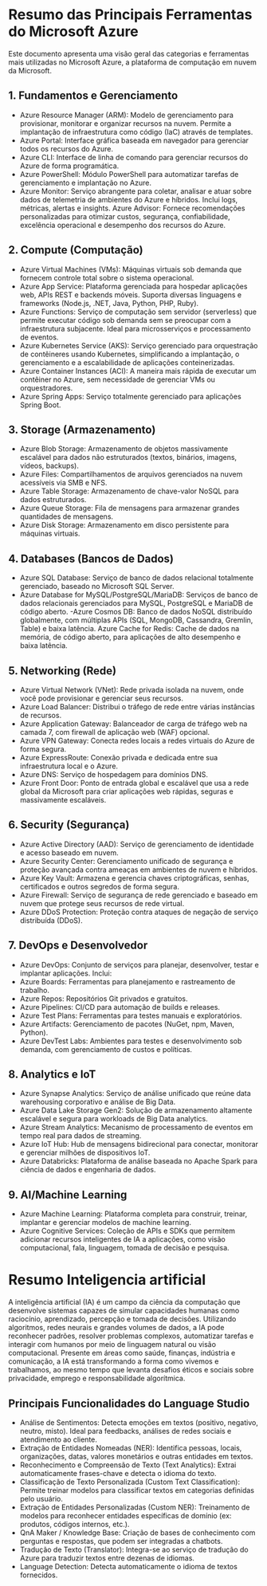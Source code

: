 # Resumo das Principais Ferramentas do Microsoft Azure
Este documento apresenta uma visão geral das categorias e ferramentas mais utilizadas no Microsoft Azure, a plataforma de computação em nuvem da Microsoft.

## 1. Fundamentos e Gerenciamento
- Azure Resource Manager (ARM): Modelo de gerenciamento para provisionar, monitorar e organizar recursos na nuvem. Permite a implantação de infraestrutura como código (IaC) através de templates.
- Azure Portal: Interface gráfica baseada em navegador para gerenciar todos os recursos do Azure.
- Azure CLI: Interface de linha de comando para gerenciar recursos do Azure de forma programática.
- Azure PowerShell: Módulo PowerShell para automatizar tarefas de gerenciamento e implantação no Azure.
- Azure Monitor: Serviço abrangente para coletar, analisar e atuar sobre dados de telemetria de ambientes do Azure e híbridos. Inclui logs, métricas, alertas e insights.
Azure Advisor: Fornece recomendações personalizadas para otimizar custos, segurança, confiabilidade, excelência operacional e desempenho dos recursos do Azure.
## 2. Compute (Computação)
- Azure Virtual Machines (VMs): Máquinas virtuais sob demanda que fornecem controle total sobre o sistema operacional.
- Azure App Service: Plataforma gerenciada para hospedar aplicações web, APIs REST e backends móveis. Suporta diversas linguagens e frameworks (Node.js, .NET, Java, Python, PHP, Ruby).
- Azure Functions: Serviço de computação sem servidor (serverless) que permite executar código sob demanda sem se preocupar com a infraestrutura subjacente. Ideal para microsserviços e processamento de eventos.
- Azure Kubernetes Service (AKS): Serviço gerenciado para orquestração de contêineres usando Kubernetes, simplificando a implantação, o gerenciamento e a escalabilidade de aplicações conteinerizadas.
- Azure Container Instances (ACI): A maneira mais rápida de executar um contêiner no Azure, sem necessidade de gerenciar VMs ou orquestradores.
- Azure Spring Apps: Serviço totalmente gerenciado para aplicações Spring Boot.
## 3. Storage (Armazenamento)
- Azure Blob Storage: Armazenamento de objetos massivamente escalável para dados não estruturados (textos, binários, imagens, vídeos, backups).
- Azure Files: Compartilhamentos de arquivos gerenciados na nuvem acessíveis via SMB e NFS.
- Azure Table Storage: Armazenamento de chave-valor NoSQL para dados estruturados.
- Azure Queue Storage: Fila de mensagens para armazenar grandes quantidades de mensagens.
- Azure Disk Storage: Armazenamento em disco persistente para máquinas virtuais.
## 4. Databases (Bancos de Dados)
- Azure SQL Database: Serviço de banco de dados relacional totalmente gerenciado, baseado no Microsoft SQL Server.
- Azure Database for MySQL/PostgreSQL/MariaDB: Serviços de banco de dados relacionais gerenciados para MySQL, PostgreSQL e MariaDB de código aberto.
-Azure Cosmos DB: Banco de dados NoSQL distribuído globalmente, com múltiplas APIs (SQL, MongoDB, Cassandra, Gremlin, Table) e baixa latência.
Azure Cache for Redis: Cache de dados na memória, de código aberto, para aplicações de alto desempenho e baixa latência.
## 5. Networking (Rede)
- Azure Virtual Network (VNet): Rede privada isolada na nuvem, onde você pode provisionar e gerenciar seus recursos.
- Azure Load Balancer: Distribui o tráfego de rede entre várias instâncias de recursos.
- Azure Application Gateway: Balanceador de carga de tráfego web na camada 7, com firewall de aplicação web (WAF) opcional.
- Azure VPN Gateway: Conecta redes locais a redes virtuais do Azure de forma segura.
- Azure ExpressRoute: Conexão privada e dedicada entre sua infraestrutura local e o Azure.
- Azure DNS: Serviço de hospedagem para domínios DNS.
- Azure Front Door: Ponto de entrada global e escalável que usa a rede global da Microsoft para criar aplicações web rápidas, seguras e massivamente escaláveis.
## 6. Security (Segurança)
- Azure Active Directory (AAD): Serviço de gerenciamento de identidade e acesso baseado em nuvem.
- Azure Security Center: Gerenciamento unificado de segurança e proteção avançada contra ameaças em ambientes de nuvem e híbridos.
- Azure Key Vault: Armazena e gerencia chaves criptográficas, senhas, certificados e outros segredos de forma segura.
- Azure Firewall: Serviço de segurança de rede gerenciado e baseado em nuvem que protege seus recursos de rede virtual.
- Azure DDoS Protection: Proteção contra ataques de negação de serviço distribuída (DDoS).
## 7. DevOps e Desenvolvedor
- Azure DevOps: Conjunto de serviços para planejar, desenvolver, testar e implantar aplicações. Inclui:
- Azure Boards: Ferramentas para planejamento e rastreamento de trabalho.
- Azure Repos: Repositórios Git privados e gratuitos.
- Azure Pipelines: CI/CD para automação de builds e releases.
- Azure Test Plans: Ferramentas para testes manuais e exploratórios.
- Azure Artifacts: Gerenciamento de pacotes (NuGet, npm, Maven, Python).
- Azure DevTest Labs: Ambientes para testes e desenvolvimento sob demanda, com gerenciamento de custos e políticas.
## 8. Analytics e IoT
- Azure Synapse Analytics: Serviço de análise unificado que reúne data warehousing corporativo e análise de Big Data.
- Azure Data Lake Storage Gen2: Solução de armazenamento altamente escalável e segura para workloads de Big Data analytics.
- Azure Stream Analytics: Mecanismo de processamento de eventos em tempo real para dados de streaming.
- Azure IoT Hub: Hub de mensagens bidirecional para conectar, monitorar e gerenciar milhões de dispositivos IoT.
- Azure Databricks: Plataforma de análise baseada no Apache Spark para ciência de dados e engenharia de dados.
## 9. AI/Machine Learning
- Azure Machine Learning: Plataforma completa para construir, treinar, implantar e gerenciar modelos de machine learning.
- Azure Cognitive Services: Coleção de APIs e SDKs que permitem adicionar recursos inteligentes de IA a aplicações, como visão computacional, fala, linguagem, tomada de decisão e pesquisa.

# Resumo Inteligencia artificial
A inteligência artificial (IA) é um campo da ciência da computação que desenvolve sistemas capazes de simular capacidades humanas como raciocínio, aprendizado, percepção e tomada de decisões. Utilizando algoritmos, redes neurais e grandes volumes de dados, a IA pode reconhecer padrões, resolver problemas complexos, automatizar tarefas e interagir com humanos por meio de linguagem natural ou visão computacional. Presente em áreas como saúde, finanças, indústria e comunicação, a IA está transformando a forma como vivemos e trabalhamos, ao mesmo tempo que levanta desafios éticos e sociais sobre privacidade, emprego e responsabilidade algorítmica.

## Principais Funcionalidades do Language Studio
- Análise de Sentimentos: Detecta emoções em textos (positivo, negativo, neutro, misto). Ideal para feedbacks, análises de redes sociais e atendimento ao cliente.
- Extração de Entidades Nomeadas (NER): Identifica pessoas, locais, organizações, datas, valores monetários e outras entidades em textos.
- Reconhecimento e Compreensão de Texto (Text Analytics): Extrai automaticamente frases-chave e detecta o idioma do texto.
- Classificação de Texto Personalizada (Custom Text Classification): Permite treinar modelos para classificar textos em categorias definidas pelo usuário.
- Extração de Entidades Personalizadas (Custom NER): Treinamento de modelos para reconhecer entidades específicas de domínio (ex: produtos, códigos internos, etc.).
- QnA Maker / Knowledge Base: Criação de bases de conhecimento com perguntas e respostas, que podem ser integradas a chatbots.
- Tradução de Texto (Translator): Integra-se ao serviço de tradução do Azure para traduzir textos entre dezenas de idiomas.
- Language Detection: Detecta automaticamente o idioma de textos fornecidos.